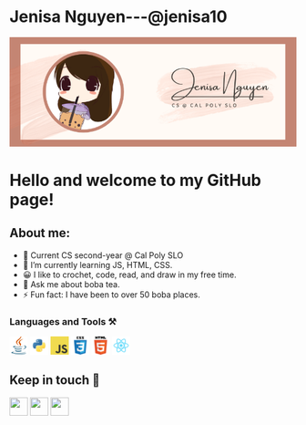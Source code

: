 # Jenisa Nguyen---@jenisa10
[![Jenisa's Banner.](https://github.com/jenisa10/jenisa10/blob/master/Banner.png?raw=true)](https://www.jenisa10.github.io)

# Hello and welcome to my GitHub page! 
## About me:
* 📕 Current CS second-year @ Cal Poly SLO
* 🌱 I’m currently learning JS, HTML, CSS.
* 😀 I like to crochet, code, read, and draw in my free time.
* 💬 Ask me about boba tea.
* ⚡ Fun fact: I have been to over 50 boba places.

### Languages and Tools ⚒️
<img height="32" width="32" src="https://raw.githubusercontent.com/github/explore/80688e429a7d4ef2fca1e82350fe8e3517d3494d/topics/java/java.png" /> <img height="32" width="32" src="https://raw.githubusercontent.com/github/explore/80688e429a7d4ef2fca1e82350fe8e3517d3494d/topics/python/python.png" /> <img height="32" width="32" src="https://raw.githubusercontent.com/github/explore/80688e429a7d4ef2fca1e82350fe8e3517d3494d/topics/javascript/javascript.png" /> <img height="32" width="32" src="https://raw.githubusercontent.com/github/explore/80688e429a7d4ef2fca1e82350fe8e3517d3494d/topics/css/css.png" /> <img height="32" width="32" src="https://raw.githubusercontent.com/github/explore/80688e429a7d4ef2fca1e82350fe8e3517d3494d/topics/html/html.png" /> <img height="32" width="32" src="https://raw.githubusercontent.com/github/explore/80688e429a7d4ef2fca1e82350fe8e3517d3494d/topics/react/react.png" />


## Keep in touch 💖
[<img height="32" width="32" src="https://unpkg.com/simple-icons@v3/icons/twitter.svg" />](https://twitter.com/JenisaNguyen)
[<img height="32" width="32" src="https://unpkg.com/simple-icons@v3/icons/instagram.svg" />](https://www.instagram.com/jenisa_/?hl=en)
[<img height="32" width="32" src="https://unpkg.com/simple-icons@v3/icons/linkedin.svg" />](https://www.linkedin.com/in/jenisanguyen/)

<!--
**jenisa10/jenisa10** is a ✨ _special_ ✨ repository because its `README.md` (this file) appears on your GitHub profile.
### Spotify Playing 👋
[![Spotify](https://jenisa10.vercel.app/api/spotify)](https://open.spotify.com/user/USER_NAME)
* Personal site: coming soon...
Here are some ideas to get you started:

- 🔭 I’m currently working on ...
- 🌱 I’m currently learning ...
- 👯 I’m looking to collaborate on ...
- 🤔 I’m looking for help with ...
- 💬 Ask me about ...
- 📫 How to reach me: ...
- 😄 Pronouns: ...
- ⚡ Fun fact: ...
-->
